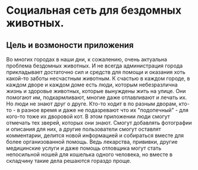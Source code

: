 # Социальная сеть для бездомных животных.

## Цель и возмоности приложения

Во многих городах в наши дни, к сожалению, очень актуальна проблема бездомных животных. И не всегда администрация города прикладывает достаточно сил и средств для помощи и оказания хоть какой-то заботы несчастным животным.
К счастью в каждом городе, в каждом дворе и каждом доме есть люди, которым небезразлична жизнь и здоровье животных, которые вынуждены жить на улице. Они помогают им, подкармливают, многие даже отлавливают и лечать их.
Но люди не знают друг о друге. Кто-то ходит в по разным дворам, кто-то - в разное время и даже не подазревают что их "подопечный" - для кого-то тоже их дворовой кот. 
В этом приложении люди смогут отмечать тех зверей, которых они знают. Смогут добавлять фотографии и описания для них, а другие пользователи смогут оставлят комментарии, делится новой информацией и собираться вместе для более организованной помощь. 
Ведь лекарства, прививки, другие медицинские услуги и даже помощь отловщика могут стать непосильной ношей для кошелька одного человека, но вместе в складчину такие дела решаются гораздо проще. 

